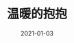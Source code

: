 ---
layout: movie-review
title: 温暖的抱抱
description: >
  我一定是太无聊了才来电影院看这个。
category: 电影
img: assets/img/movie/2021/温暖的抱抱.webp
star: 2
date: 2021-01-03
---